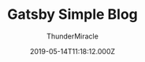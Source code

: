 ---
title: Gatsby Simple Blog
github: https://github.com/thundermiracle/gatsby-simple-blog
demo: https://gatsby-simple-blog.thundermiracle.com/
author: ThunderMiracle
ssg:
  - Gatsby
cms:
  - Markdown
date: 2019-05-14T11:18:12.000Z
description: >-
  an easily configurable gatsby-starter-blog with overreacted looking and tags,
  breadcrumbs, disqus, i18n, eslint supported
draft: true
publish_date: '2019-05-14T11:18:12Z'
update_date: '2022-08-03T07:02:18Z'
github_star: 49
github_fork: 23
---